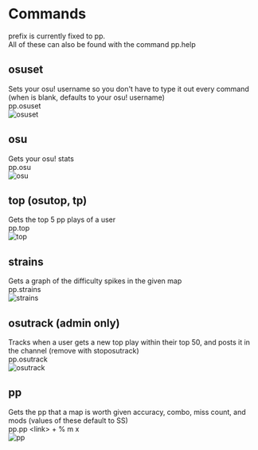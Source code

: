 # Commands
prefix is currently fixed to pp.  
All of these can also be found with the command pp.help <command>  
## osuset
Sets your osu! username so you don't have to type it out every command (when <name> is blank, defaults to your osu! username)  
pp.osuset <name>  
![osuset](https://cdn.discordapp.com/attachments/437091189792047125/782988806050807808/unknown.png)  
## osu
Gets your osu! stats  
pp.osu <name>  
![osu](https://cdn.discordapp.com/attachments/644268290474115075/782989222004129822/unknown.png)  
## top (osutop, tp)
Gets the top 5 pp plays of a user  
pp.top <name>  
![top](https://cdn.discordapp.com/attachments/644268290474115075/782990219230183434/unknown.png)  
## strains  
Gets a graph of the difficulty spikes in the given map  
pp.strains <link>  
![strains](https://cdn.discordapp.com/attachments/644268290474115075/782990812358246491/unknown.png)  
## osutrack (admin only)  
Tracks when a user gets a new top play within their top 50, and posts it in the channel (remove with stoposutrack)  
pp.osutrack <name>  
![osutrack](https://cdn.discordapp.com/attachments/644268290474115075/782991443823558656/unknown.png)
## pp
Gets the pp that a map is worth given accuracy, combo, miss count, and mods (values of these default to SS)  
pp.pp \<link> +<mods> <acc>% <miss count>m <combo>x   
![pp](https://cdn.discordapp.com/attachments/644268290474115075/782989866115792926/unknown.png)
